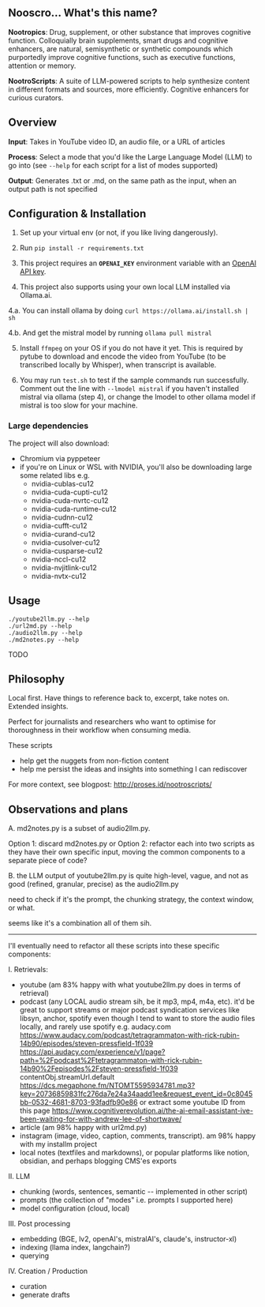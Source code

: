 ## Nooscro... What's this name?

**Nootropics**: Drug, supplement, or other substance that improves cognitive function. Colloquially brain supplements, smart drugs and cognitive enhancers, are natural, semisynthetic or synthetic compounds which purportedly improve cognitive functions, such as executive functions, attention or memory.

**NootroScripts**: A suite of LLM-powered scripts to help synthesize content in different formats and sources, more efficiently. Cognitive enhancers for curious curators.

## Overview

**Input**: Takes in YouTube video ID, an audio file, or a URL of articles

**Process**: Select a mode that you'd like the Large Language Model (LLM) to go into (see `--help` for each script for a list of modes supported)

**Output**: Generates .txt or .md, on the same path as the input, when an output path is not specified

## Configuration & Installation

1. Set up your virtual env (or not, if you like living dangerously).

2. Run `pip install -r requirements.txt`

3. This project requires an **`OPENAI_KEY`** environment variable with an [OpenAI API key](https://platform.openai.com/api-keys).

4. This project also supports using your own local LLM installed via Ollama.ai.

4.a. You can install ollama by doing `curl https://ollama.ai/install.sh | sh`

4.b. And get the mistral model by running `ollama pull mistral`

5. Install `ffmpeg` on your OS if you do not have it yet. This is required by pytube to download and encode the video from YouTube (to be transcribed locally by Whisper), when transcript is available.

6. You may run `test.sh` to test if the sample commands run successfully. Comment out the line with `--lmodel mistral` if you haven't installed mistral via ollama (step 4), or change the lmodel to other ollama model if mistral is too slow for your machine.

### Large dependencies

The project will also download:

- Chromium via pyppeteer
- if you're on Linux or WSL with NVIDIA, you'll also be downloading large some related libs e.g.
    - nvidia-cublas-cu12
    - nvidia-cuda-cupti-cu12
    - nvidia-cuda-nvrtc-cu12
    - nvidia-cuda-runtime-cu12
    - nvidia-cudnn-cu12
    - nvidia-cufft-cu12
    - nvidia-curand-cu12
    - nvidia-cusolver-cu12
    - nvidia-cusparse-cu12
    - nvidia-nccl-cu12
    - nvidia-nvjitlink-cu12
    - nvidia-nvtx-cu12


## Usage

```
./youtube2llm.py --help
./url2md.py --help
./audio2llm.py --help
./md2notes.py --help
```

TODO

## Philosophy

Local first. Have things to reference back to, excerpt, take notes on. Extended insights.

Perfect for journalists and researchers who want to optimise for thoroughness in their workflow when consuming media.

These scripts
- help get the nuggets from non-fiction content
- help me persist the ideas and insights into something I can rediscover

For more context, see blogpost: http://proses.id/nootroscripts/

## Observations and plans

A. md2notes.py is a subset of audio2llm.py.

Option 1: discard md2notes.py or
Option 2: refactor each into two scripts as they have their own specific input, moving the common components to a separate piece of code?

B. the LLM output of youtube2llm.py is quite high-level, vague, and not as good (refined, granular, precise) as the audio2llm.py

need to check if it's the prompt, the chunking strategy, the context window, or what.

seems like it's a combination all of them sih.

----

I'll eventually need to refactor all these scripts into these specific components:

I. Retrievals:

- youtube (am 83% happy with what youtube2llm.py does in terms of retrieval)
- podcast (any LOCAL audio stream sih, be it mp3, mp4, m4a, etc).
    it'd be great to support streams or major podcast syndication services like libsyn, anchor, spotify even though I tend to want to store the audio files locally, and rarely use spotify
    e.g. audacy.com
        https://www.audacy.com/podcast/tetragrammaton-with-rick-rubin-14b90/episodes/steven-pressfield-1f039
        https://api.audacy.com/experience/v1/page?path=%2Fpodcast%2Ftetragrammaton-with-rick-rubin-14b90%2Fepisodes%2Fsteven-pressfield-1f039
        contentObj.streamUrl.default
        https://dcs.megaphone.fm/NTOMT5595934781.mp3?key=20736859831fc276da7e24a34aadd1ee&request_event_id=0c8045bb-0532-4681-8703-93fadfb90e86
    or extract some youtube ID from this page
        https://www.cognitiverevolution.ai/the-ai-email-assistant-ive-been-waiting-for-with-andrew-lee-of-shortwave/
- article (am 98% happy with url2md.py)
- instagram (image, video, caption, comments, transcript). am 98% happy with my installm project
- local notes (textfiles and markdowns), or popular platforms like notion, obsidian, and perhaps blogging CMS'es exports

II. LLM

- chunking (words, sentences, semantic -- implemented in other script)
- prompts (the collection of "modes" i.e. prompts I supported here)
- model configuration (cloud, local)

III. Post processing

- embedding (BGE, lv2, openAI's, mistralAI's, claude's, instructor-xl)
- indexing (llama index, langchain?)
- querying


IV. Creation / Production

- curation
- generate drafts
